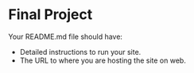 # Final Project

Your README.md file should have:

- Detailed instructions to run your site.
- The URL to where you are hosting the site on web.
